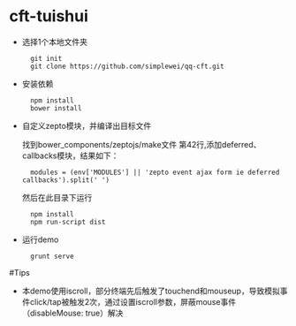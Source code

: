cft-tuishui
======

- 选择1个本地文件夹

		git init
		git clone https://github.com/simplewei/qq-cft.git

- 安装依赖

		npm install
		bower install

- 自定义zepto模块，并编译出目标文件

	找到bower_components/zeptojs/make文件 第42行,添加deferred、callbacks模块，结果如下：

		modules = (env['MODULES'] || 'zepto event ajax form ie deferred callbacks').split(' ')

	然后在此目录下运行

		npm install
		npm run-script dist

- 运行demo

		grunt serve


#Tips

- 本demo使用iscroll，部分终端先后触发了touchend和mouseup，导致模拟事件click/tap被触发2次，通过设置iscroll参数，屏蔽mouse事件（disableMouse: true）解决